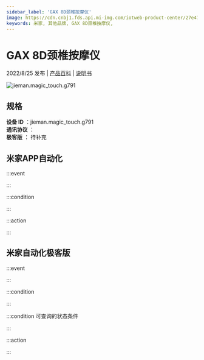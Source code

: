```yaml
---
sidebar_label: 'GAX 8D颈椎按摩仪'
image: https://cdn.cnbj1.fds.api.mi-img.com/iotweb-product-center/27e4799059a3a815ffd388cd6796250f_1660191009227.png?GalaxyAccessKeyId=AKVGLQWBOVIRQ3XLEW&Expires=9223372036854775807&Signature=3nTs7McY9qOiIP6ttl3FYZx9T+M=
keywords: 米家, 其他品牌, GAX 8D颈椎按摩仪, 
---
```

# GAX 8D颈椎按摩仪

2022/8/25 发布 | [产品百科](https://home.mi.com/webapp/content/baike/product/index.html?model=jieman.magic_touch.g791/) | [说明书](https://home.mi.com/views/introduction.html?model=jieman.magic_touch.g791&region=cn)

![jieman.magic_touch.g791](https://cdn.cnbj1.fds.api.mi-img.com/iotweb-product-center/27e4799059a3a815ffd388cd6796250f_1660191009227.png?GalaxyAccessKeyId=AKVGLQWBOVIRQ3XLEW&Expires=9223372036854775807&Signature=3nTs7McY9qOiIP6ttl3FYZx9T+M=)

## 规格  
> 
**设备 ID** ：jieman.magic_touch.g791  
**通讯协议** ：  
**极客版**  ： 待补充 


## 米家APP自动化  

:::event  

:::

:::condition  

:::

:::action   

:::

## 米家自动化极客版  

:::event  

:::

:::condition  

:::

:::condition 可查询的状态条件  

:::

:::action  

:::

        

